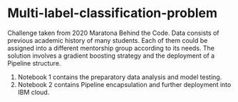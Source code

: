 # Multi-label-classification-problem

Challenge taken from 2020 Maratona Behind the Code. Data consists of previous academic history of many students. Each of them could be assigned into a different mentorship group according to its needs. The solution involves a gradient boosting strategy and the deployment of a Pipeline structure.

1. Notebook 1 contains the preparatory data analysis and model testing.
2. Notebook 2 contains Pipeline encapsulation and further deployment into IBM cloud.

